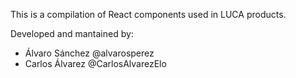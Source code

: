This is a compilation of React components used in LUCA products.

Developed and mantained by:
- Álvaro Sánchez @alvarosperez
- Carlos Álvarez @CarlosAlvarezElo